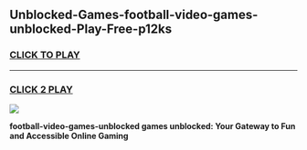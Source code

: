 
## Unblocked-Games-football-video-games-unblocked-Play-Free-p12ks
<h3>
<a href="https://premium76.site?title=football-video-games-unblocked&ref=20A">CLICK TO PLAY</a></h3>
<hr>

<h3>
<a href="https://premium76.site?title=football-video-games-unblocked&ref=20A">CLICK 2 PLAY</a>
  
</h3>

<a href="https://premium76.site?title=football-video-games-unblocked&ref=20A"><img src="https://clearcache.store/games.png"></a>


**football-video-games-unblocked games unblocked: Your Gateway to Fun and Accessible Online Gaming**
